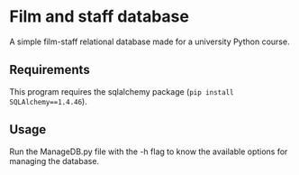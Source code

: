 # Film and staff database
 A simple film-staff relational database made for a university Python course.

## Requirements
This program requires the sqlalchemy package (```pip install SQLAlchemy==1.4.46```).

## Usage
Run the ManageDB.py file with the -h flag to know the available options for managing the database.
